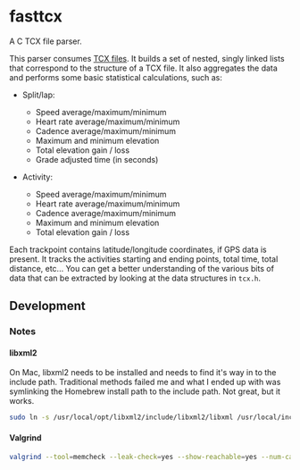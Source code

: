 # fasttcx

A C TCX file parser.

This parser consumes [TCX files](https://en.wikipedia.org/wiki/Training_Center_XML). It builds a set of nested, singly linked lists that correspond to the structure of a TCX file. It also aggregates the data and performs some basic statistical calculations, such as:

* Split/lap:
    * Speed average/maximum/minimum
    * Heart rate average/maximum/minimum
    * Cadence average/maximum/minimum
    * Maximum and minimum elevation
    * Total elevation gain / loss
    * Grade adjusted time (in seconds)

* Activity:
    * Speed average/maximum/minimum
    * Heart rate average/maximum/minimum
    * Cadence average/maximum/minimum
    * Maximum and minimum elevation
    * Total elevation gain / loss

Each trackpoint contains latitude/longitude coordinates, if GPS data is present. It tracks the activities starting and ending points, total time, total distance, etc... You can get a better understanding of the various bits of data that can be extracted by looking at the data structures in `tcx.h`.

## Development

### Notes

#### libxml2

On Mac, libxml2 needs to be installed and needs to find it's way in to the include path. Traditional methods failed me and what I ended up with was symlinking the Homebrew install path to the include path. Not great, but it works.

```sh
sudo ln -s /usr/local/opt/libxml2/include/libxml2/libxml /usr/local/include/libxml
```

#### Valgrind

```sh
valgrind --tool=memcheck --leak-check=yes --show-reachable=yes --num-callers=20 --track-fds=yes --track-origins=yes ./fasttcx some-tcx-file.tcx
```
